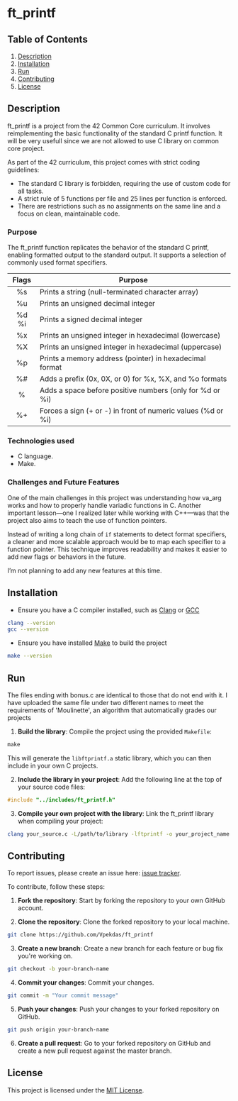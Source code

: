 # ft_printf

## Table of Contents
1. [Description](#description)
2. [Installation](#installation)
3. [Run](#run)
4. [Contributing](#contributing)
5. [License](#license)

## Description

ft_printf is a project from the 42 Common Core curriculum. It involves reimplementing the basic functionality of the standard C printf function. It will be very usefull since we are not allowed to use C library on common core project.

As part of the 42 curriculum, this project comes with strict coding guidelines:
- The standard C library is forbidden, requiring the use of custom code for all tasks.
- A strict rule of 5 functions per file and 25 lines per function is enforced.
- There are restrictions such as no assignments on the same line and a focus on clean, maintainable code.

### Purpose

The ft_printf function replicates the behavior of the standard C printf, enabling formatted output to the standard output. It supports a selection of commonly used format specifiers.

| **Flags** | **Purpose** |
|:------------:|-------------|
| %s | Prints a string (null-terminated character array) |
| %u | Prints an unsigned decimal integer |
| %d %i| Prints a signed decimal integer |
| %x | Prints an unsigned integer in hexadecimal (lowercase) |
| %X | Prints an unsigned integer in hexadecimal (uppercase) |
| %p | Prints a memory address (pointer) in hexadecimal format |
| %# | Adds a prefix (0x, 0X, or 0) for %x, %X, and %o formats |
| %  | Adds a space before positive numbers (only for %d or %i) |
| %+ | Forces a sign (+ or -) in front of numeric values (%d or %i)|

### Technologies used

- C language.
- Make.

### Challenges and Future Features

One of the main challenges in this project was understanding how va_arg works and how to properly handle variadic functions in C. Another important lesson—one I realized later while working with C++—was that the project also aims to teach the use of function pointers.

Instead of writing a long chain of `if` statements to detect format specifiers, a cleaner and more scalable approach would be to map each specifier to a function pointer. This technique improves readability and makes it easier to add new flags or behaviors in the future.

I’m not planning to add any new features at this time.

## Installation

- Ensure you have a C compiler installed, such as [Clang](https://clang.llvm.org/) or [GCC](https://gcc.gnu.org/)
```bash
clang --version
gcc --version
```
- Ensure you have installed [Make](https://www.gnu.org/software/make/) to build the project
```bash
make --version
```

## Run

The files ending with bonus.c are identical to those that do not end with it. I have uploaded the same file under two different names to meet the requirements of 'Moulinette', an algorithm that automatically grades our projects

1. **Build the library**: Compile the project using the provided `Makefile`:
```c
make
```
This will generate the `libftprintf.a` static library, which you can then include in your own C projects.

2. **Include the library in your project**: Add the following line at the top of your source code files:
```c
#include "../includes/ft_printf.h"
```

3. **Compile your own project with the library**: Link the ft_printf library when compiling your project:
```bash
clang your_source.c -L/path/to/library -lftprintf -o your_project_name
```

## Contributing

To report issues, please create an issue here:  [issue tracker](https://github.com/Vpekdas/ft_printf/issues).

To contribute, follow these steps:

1. **Fork the repository**: Start by forking the repository to your own GitHub account.

2. **Clone the repository**: Clone the forked repository to your local machine.
```bash
git clone https://github.com/Vpekdas/ft_printf
```

3. **Create a new branch**: Create a new branch for each feature or bug fix you're working on.
```bash
git checkout -b your-branch-name
```

4. **Commit your changes**: Commit your changes.
```bash
git commit -m "Your commit message"
```

5. **Push your changes**: Push your changes to your forked repository on GitHub.
```bash
git push origin your-branch-name
```

6. **Create a pull request**: Go to your forked repository on GitHub and create a new pull request against the master branch.

## License

This project is licensed under the [MIT License](LICENSE).
